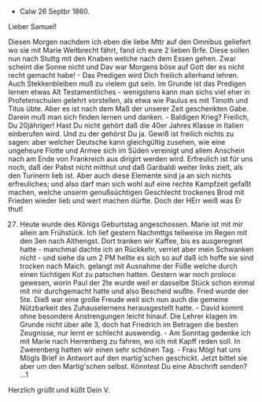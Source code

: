 + Calw 26 Septbr 1860.

Lieber Samuel!

Diesen Morgen nachdem ich eben die liebe Mttr auf den Omnibus geliefert wo sie mit Marie Weitbrecht fährt, fand ich eure 2 lieben Brfe. Diese sollen nun nach Stuttg mit den Knaben welche nach dem Essen gehen. Zwar scheint die Sonne nicht und Dav war Morgens böse auf Gott der es nicht recht gemacht habe! - Das Predigen wird Dich freilich allerhand lehren. Auch Stekkenbleiben muß zu vielem gut sein. Im Grunde ist das Predigen lernen etwas Alt Testamentliches - wenigstens kann man sichs viel eher in Profetenschulen gelehrt vorstellen, als etwa wie Paulus es mit Timoth und Titus übte. Aber es ist nach dem Maß der unserer Zeit geschenkten Gabe. Darein muß man sich finden lernen und danken. - Baldigen Krieg? Freilich, Du 20jähriger! Hast Du nicht gehört daß die 40er Jahres Klasse in Italien einberufen wird. Und zu der gehörst Du ja. Gewiß ist freilich nichts zu sagen: aber welcher Deutsche kann gleichgültig zusehen, wie eine ungeheure Flotte und Armee sich im Süden vereinigt und allem Anschein nach am Ende von Frankreich aus dirigirt werden wird. Erfreulich ist für uns noch, daß der Pabst nicht mitthut und daß Garibaldi weiter links zielt, als den Turinern lieb ist. Aber auch diese Elemente sind ja an sich nichts erfreuliches; und also darf man sich wohl auf eine rechte Kampfzeit gefaßt machen, welche unserm genußsüchtigen Geschlecht trockenes Brod mit Frieden wieder lieb und wert machen dürfte. Doch der HErr weiß was Er thut!

27. Heute wurde des Königs Geburtstag angeschossen. Marie ist mit mir allein am Frühstück. Ich lief gestern Nachmttgs teilweise im Regen mit den 3en nach Althengst. Dort tranken wir Kaffee, bis es ausgeregnet hatte - manchmal dachte ich an Rückkehr, verriet aber mein Schwanken nicht - und siehe da um 2 PM hellte es sich so auf daß ich hoffe sie sind trocken nach Maich. gelangt mit Ausnahme der Füße welche durch einen tüchtigen Kot zu patschen hatten. Gestern war noch proloco gewesen, worin Paul der 2te wurde weil er dasselbe Stück schon einmal mit mir durchgemacht hatte und also Bescheid wußte. Fried wurde der 5te. Dieß war eine große Freude weil sich nun auch die gemeine Nützbarkeit des Zuhauselernens herausgestellt hatte. - David kommt ohne besondere Anstrengungen leicht hinauf. Die Lehrer klagen im Grunde nicht über alle 3, doch hat Friedrich im Betragen die besten Zeugnisse, nur lernt er schlecht auswendig. - Am Sonntag gedenke ich mit Marie nach Herrenberg zu fahren, wo ich mit Kapff reden soll. In Zwerenberg hatten wir einen sehr schönen Tag. - Frau Mögl hat uns Mögls Brief in Antwort auf den martig'schen geschickt. Jetzt bittet sie aber um den Martig'schen selbst. Könntest Du eine Abschrift senden? ...1

 Herzlich grüßt und küßt
 Dein V.
